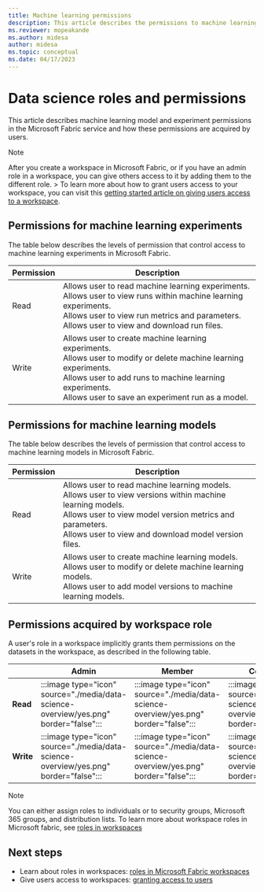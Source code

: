 ```yaml
---
title: Machine learning permissions
description: This article describes the permissions to machine learning models and experiments in Microsoft Fabric and how these permissions are acquired by users.
ms.reviewer: mopeakande
ms.author: midesa
author: midesa 
ms.topic: conceptual
ms.date: 04/17/2023
---
```


# Data science roles and permissions

This article describes machine learning model and experiment permissions in the Microsoft Fabric service and how these permissions are acquired by users.

> [!NOTE]
> After you create a workspace in Microsoft Fabric, or if you have an admin role in a workspace, you can give others access to it by adding them to the different role. > To learn more about how to grant users access to your workspace, you can visit this [getting started article on giving users access to a workspace](../../docs/get-started/give-access-workspaces.md).

## Permissions for machine learning experiments

The table below describes the levels of permission that control access to machine learning experiments in Microsoft Fabric.

|Permission  |Description  |
|------------|-------------|
|Read        | Allows user to read machine learning experiments.<br> Allows user to view runs within machine learning experiments.<br> Allows user to view run metrics and parameters.<br> Allows user to view and download run files.|
|Write       | Allows user to create machine learning experiments.<br> Allows user to modify or delete machine learning experiments.<br> Allows user to add runs to machine learning experiments.<br> Allows user to save an experiment run as a model.|

## Permissions for machine learning models

The table below describes the levels of permission that control access to machine learning models in Microsoft Fabric.

|Permission  |Description  |
|------------|-------------|
|Read        | Allows user to read machine learning models.<br> Allows user to view versions within machine learning models.<br> Allows user to view model version metrics and parameters.<br> Allows user to view and download model version files.|
|Write       | Allows user to create machine learning models.<br> Allows user to modify or delete machine learning models.<br> Allows user to add model versions to machine learning models.|

## Permissions acquired by workspace role

A user's role in a workspace implicitly grants them permissions on the datasets in the workspace, as described in the following table.

|                                       |Admin  |Member  |Contributor  |Viewer |
|---------------------------------------|-------|--------|-------------|-------|
|**Read**                               |:::image type="icon" source="./media/data-science-overview/yes.png" border="false":::    |:::image type="icon" source="./media/data-science-overview/yes.png" border="false":::      |:::image type="icon" source="./media/data-science-overview/yes.png" border="false":::            |:::image type="icon" source="./media/data-science-overview/yes.png" border="false":::     |
|**Write**                              |:::image type="icon" source="./media/data-science-overview/yes.png" border="false":::      |:::image type="icon" source="./media/data-science-overview/yes.png" border="false":::      |:::image type="icon" source="./media/data-science-overview/yes.png" border="false":::            |:::image type="icon" source="./media/data-science-overview/no.png" border="false":::   |

> [!NOTE]
> You can either assign roles to individuals or to security groups, Microsoft 365 groups, and distribution lists. To learn more about workspace roles in Microsoft fabric, see [roles in workspaces](../get-started/roles-workspaces.md)

## Next steps

- Learn about roles in workspaces: [roles in Microsoft Fabric workspaces](../get-started/roles-workspaces.md)
- Give users access to workspaces: [granting access to users](../get-started/give-access-workspaces.md)